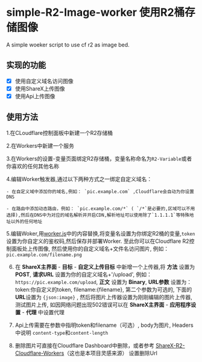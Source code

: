 # simple-R2-Image-worker 使用R2桶存储图像
A simple woeker script to use cf r2 as image bed.

## 实现的功能

- [x] 使用自定义域名访问图像
- [x] 使用ShareX上传图像
- [x] 使用Api上传图像

## 使用方法

1.在CLoudflare控制面板中新建一个R2存储桶

2.在Workers中新建一个服务

3.在Workers的设置-变量页面绑定R2存储桶，变量名称命名为`R2-Variable`或者你喜欢的任何其他名称

4.编辑Worker触发器,通过以下两种方式之一绑定自定义域名：

    - 在自定义域中添加你的域名,例如： `pic.example.com` ,Cloudflare会自动为你设置DNS
    
    - 在路由中添加动态路由，例如： `pic.example.com/*` ( `/*`是必要的,区域可以不用选择),然后在DNS中为对应的域名解析并开启CDN,解析地址可以使用除了`1.1.1.1`等特殊地址以外的任何地址
    
5.编辑Woker,用[worker.js](https://github.com/We-Jinyao/simple-R2-Image-worker/blob/main/worker.js "worker")中的内容替换,将变量名设置为你绑定R2桶的变量,`token`设置为你自定义的鉴权码,然后保存并部署Worker. 至此你可以在Cloudflare R2控制面板处上传图像, 然后使用你的自定义域名+文件名访问图片, 例如： `pic.example.com/filename.png` 

6. 在 **ShareX主界面** - **目标** - **自定义上传目标** 中新增一个上传器,将 **方法** 设置为 **POST**, **请求URL** 设置为你的自定义域名+'/upload', 例如： `https://pic.example.com/upload`, **正文** 设置为 **Binary**, **URL参数** 设置为： token:你自定义的token, filename:{filename}, 第二个参数为可选的, 下面的 **URL**设置为 `{json:image}` , 然后将图片上传器设置为刚刚编辑的图片上传器, 测试图片上传, 如因网络问题出现502错误可以在  **ShareX主界面** - **应用程序设置** - **代理** 中设置代理

7. Api上传需要在参数中指明token和filename（可选）, body为图片, Headers 中说明 `content-type`和`content-length`

8. 删除图片可直接在Cloudflare Dashboard中删除，或者参考 [ShareX-R2-Cloudflare-Workers](https://github.com/Cherry/ShareX-R2-Cloudflare-Workers)（这也是本项目灵感来源） 设置删除Url
